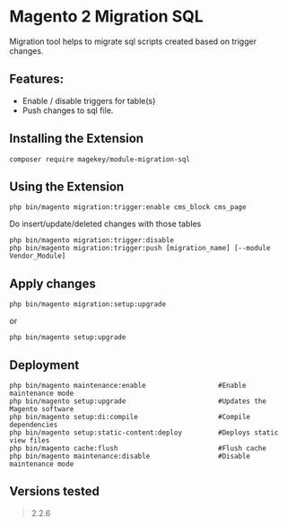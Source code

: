 # Magento 2 Migration SQL

Migration tool helps to migrate sql scripts created based on trigger changes.

## Features:

- Enable / disable triggers for table(s)
- Push changes to sql file.

## Installing the Extension

    composer require magekey/module-migration-sql
    
## Using the Extension

    php bin/magento migration:trigger:enable cms_block cms_page
    
Do insert/update/deleted changes with those tables

    php bin/magento migration:trigger:disable
    php bin/magento migration:trigger:push [migration_name] [--module Vendor_Module]
    
## Apply changes
    
    php bin/magento migration:setup:upgrade
or 

    php bin/magento setup:upgrade

## Deployment

    php bin/magento maintenance:enable                  #Enable maintenance mode
    php bin/magento setup:upgrade                       #Updates the Magento software
    php bin/magento setup:di:compile                    #Compile dependencies
    php bin/magento setup:static-content:deploy         #Deploys static view files
    php bin/magento cache:flush                         #Flush cache
    php bin/magento maintenance:disable                 #Disable maintenance mode

## Versions tested
> 2.2.6
